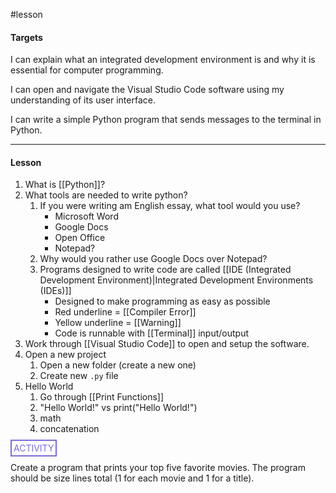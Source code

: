 #lesson

#### Targets
I can explain what an integrated development environment is and why it is essential for computer programming.

I can open and navigate the Visual Studio Code software using my understanding of its user interface.

I can write a simple Python program that sends messages to the terminal in Python.

---
#### Lesson

1. What is [[Python]]?
2. What tools are needed to write python?
	1. If you were writing am English essay, what tool would you use?
		* Microsoft Word
		* Google Docs
		* Open Office
		* Notepad?
	2. Why would you rather use Google Docs over Notepad?
	3. Programs designed to write code are called [[IDE (Integrated Development Environment)|Integrated Development Environments (IDEs)]]
		* Designed to make programming as easy as possible
		* Red underline = [[Compiler Error]]
		* Yellow underline = [[Warning]]
		* Code is runnable with [[Terminal]] input/output
3. Work through [[Visual Studio Code]] to open and setup the software.
4. Open a new project
	1. Open a new folder (create a new one)
	2. Create new `.py` file
5. Hello World
	1. Go through [[Print Functions]]
	2. "Hello World!" vs print("Hello World!")
	3. math
	4. concatenation


<span style="color: #7b6cd9; border: 2px solid #7b6cd9; padding: 3px">ACTIVITY</span>

Create a program that prints your top five favorite movies. The program should be size lines total (1 for each movie and 1 for a title).

